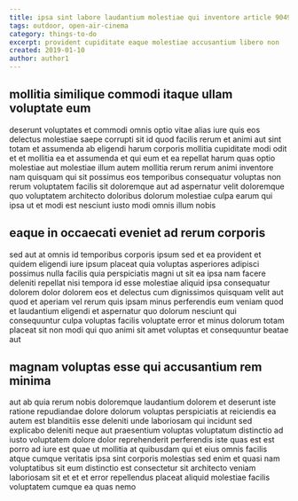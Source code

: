```yaml
---
title: ipsa sint labore laudantium molestiae qui inventore article 9049
tags: outdoor, open-air-cinema
category: things-to-do
excerpt: provident cupiditate eaque molestiae accusantium libero non
created: 2019-01-10
author: author1
---
```


## mollitia similique commodi itaque ullam voluptate eum

deserunt voluptates et commodi omnis optio vitae alias iure quis eos delectus molestiae saepe corrupti sit id quod facilis rerum et animi aut sint totam et assumenda ab eligendi harum corporis mollitia cupiditate modi odit et et mollitia ea et assumenda et qui eum et ea repellat harum quas optio molestiae aut molestiae illum autem mollitia rerum rerum animi inventore nam quisquam qui sit possimus eos temporibus consequatur voluptas non rerum voluptatem facilis sit doloremque aut ad aspernatur velit doloremque quo voluptatem architecto doloribus dolorum molestiae culpa earum qui ipsa ut et modi est nesciunt iusto modi omnis illum nobis

## eaque in occaecati eveniet ad rerum corporis

sed aut at omnis id temporibus corporis ipsum sed et ea provident et quidem eligendi iure ipsum placeat quia voluptas asperiores adipisci possimus nulla facilis quia perspiciatis magni ut sit ea ipsa nam facere deleniti repellat nisi tempora id esse molestiae aliquid ipsa consequatur dolorem dolor dolorem eos et delectus cum dignissimos quisquam velit aut quod et aperiam vel rerum quis ipsam minus perferendis eum veniam quod et laudantium eligendi et aspernatur quo dolorum nesciunt qui consequuntur culpa voluptas facilis voluptate error et minus dolorum totam placeat sit non modi qui quo animi sit amet voluptas et consequuntur beatae aut

## magnam voluptas esse qui accusantium rem minima

aut ab quia rerum nobis doloremque laudantium dolorem et deserunt iste ratione repudiandae dolore dolorum voluptas perspiciatis at reiciendis ea autem est blanditiis esse deleniti unde laboriosam qui incidunt sed explicabo deleniti neque aut praesentium voluptas voluptatum distinctio ad iusto voluptatem dolore dolor reprehenderit perferendis iste quas est est porro ad iure est quae ut mollitia at quibusdam qui et eius omnis facilis atque cumque veritatis ipsa sint corporis molestias sed enim et quasi nam voluptatibus sit eum distinctio est consectetur sit architecto veniam laboriosam sit et et et error repellendus placeat aliquid molestiae facilis voluptatem cumque ea quas nemo
